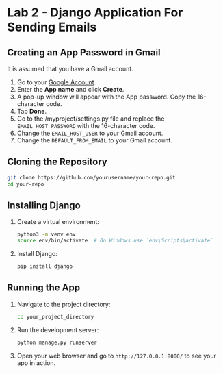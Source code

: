 # Lab 2 - Django Application For Sending Emails

## Creating an App Password in Gmail

It is assumed that you have a Gmail account. 

1. Go to your [Google Account](https://myaccount.google.com/apppasswords).
2. Enter the **App name** and click **Create**.
3. A pop-up window will appear with the App password. Copy the 16-character code.
4. Tap **Done**.
5. Go to the /myproject/settings.py file and replace the `EMAIL_HOST_PASSWORD` with the 16-character code.
6. Change the `EMAIL_HOST_USER` to your Gmail account.
7. Change the `DEFAULT_FROM_EMAIL` to your Gmail account.

## Cloning the Repository

```sh
git clone https://github.com/yourusername/your-repo.git
cd your-repo
```

## Installing Django

1. Create a virtual environment:

    ```sh
    python3 -m venv env
    source env/bin/activate  # On Windows use `env\Scripts\activate`
    ```

2. Install Django:

    ```sh
    pip install django
    ```

## Running the App

1. Navigate to the project directory:

    ```sh
    cd your_project_directory
    ```

2. Run the development server:

    ```sh
    python manage.py runserver
    ```

3. Open your web browser and go to `http://127.0.0.1:8000/` to see your app in action.
